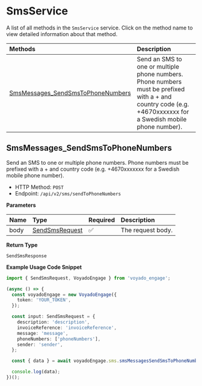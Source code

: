 # SmsService

A list of all methods in the `SmsService` service. Click on the method name to view detailed information about that method.

| Methods                                                                 | Description                                                                                                                                                   |
| :---------------------------------------------------------------------- | :------------------------------------------------------------------------------------------------------------------------------------------------------------ |
| [SmsMessages_SendSmsToPhoneNumbers](#smsmessages_sendsmstophonenumbers) | Send an SMS to one or multiple phone numbers. Phone numbers must be prefixed with a + and country code (e.g. +4670xxxxxxx for a Swedish mobile phone number). |

## SmsMessages_SendSmsToPhoneNumbers

Send an SMS to one or multiple phone numbers. Phone numbers must be prefixed with a + and country code (e.g. +4670xxxxxxx for a Swedish mobile phone number).

- HTTP Method: `POST`
- Endpoint: `/api/v2/sms/sendToPhoneNumbers`

**Parameters**

| Name | Type                                          | Required | Description       |
| :--- | :-------------------------------------------- | :------- | :---------------- |
| body | [SendSmsRequest](../models/SendSmsRequest.md) | ✅       | The request body. |

**Return Type**

`SendSmsResponse`

**Example Usage Code Snippet**

```typescript
import { SendSmsRequest, VoyadoEngage } from 'voyado_engage';

(async () => {
  const voyadoEngage = new VoyadoEngage({
    token: 'YOUR_TOKEN',
  });

  const input: SendSmsRequest = {
    description: 'description',
    invoiceReference: 'invoiceReference',
    message: 'message',
    phoneNumbers: ['phoneNumbers'],
    sender: 'sender',
  };

  const { data } = await voyadoEngage.sms.smsMessagesSendSmsToPhoneNumbers(input);

  console.log(data);
})();
```
